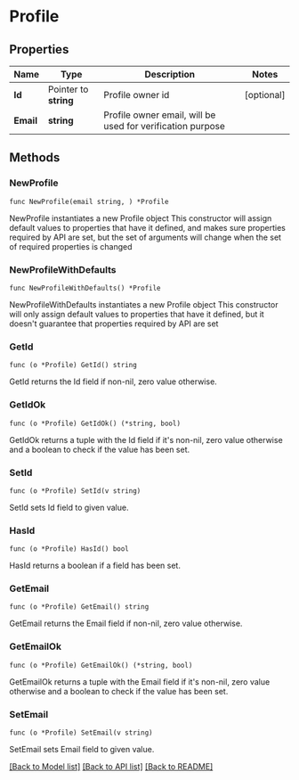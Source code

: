 # Profile

## Properties

Name | Type | Description | Notes
------------ | ------------- | ------------- | -------------
**Id** | Pointer to **string** | Profile owner id | [optional] 
**Email** | **string** | Profile owner email, will be used for verification purpose | 

## Methods

### NewProfile

`func NewProfile(email string, ) *Profile`

NewProfile instantiates a new Profile object
This constructor will assign default values to properties that have it defined,
and makes sure properties required by API are set, but the set of arguments
will change when the set of required properties is changed

### NewProfileWithDefaults

`func NewProfileWithDefaults() *Profile`

NewProfileWithDefaults instantiates a new Profile object
This constructor will only assign default values to properties that have it defined,
but it doesn't guarantee that properties required by API are set

### GetId

`func (o *Profile) GetId() string`

GetId returns the Id field if non-nil, zero value otherwise.

### GetIdOk

`func (o *Profile) GetIdOk() (*string, bool)`

GetIdOk returns a tuple with the Id field if it's non-nil, zero value otherwise
and a boolean to check if the value has been set.

### SetId

`func (o *Profile) SetId(v string)`

SetId sets Id field to given value.

### HasId

`func (o *Profile) HasId() bool`

HasId returns a boolean if a field has been set.

### GetEmail

`func (o *Profile) GetEmail() string`

GetEmail returns the Email field if non-nil, zero value otherwise.

### GetEmailOk

`func (o *Profile) GetEmailOk() (*string, bool)`

GetEmailOk returns a tuple with the Email field if it's non-nil, zero value otherwise
and a boolean to check if the value has been set.

### SetEmail

`func (o *Profile) SetEmail(v string)`

SetEmail sets Email field to given value.



[[Back to Model list]](../README.md#documentation-for-models) [[Back to API list]](../README.md#documentation-for-api-endpoints) [[Back to README]](../README.md)


